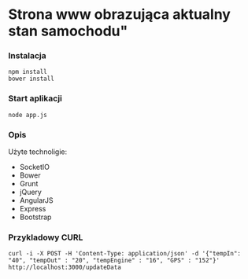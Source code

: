 # Strona www obrazująca aktualny stan samochodu"

### Instalacja
~~~
npm install
bower install
~~~

### Start aplikacji
~~~
node app.js
~~~

### Opis
Użyte technoligie:
* SocketIO
* Bower
* Grunt
* jQuery
* AngularJS
* Express
* Bootstrap

### Przykladowy CURL
~~~
curl -i -X POST -H 'Content-Type: application/json' -d '{"tempIn": "40", "tempOut" : "20", "tempEngine" : "16", "GPS" : "152"}' http://localhost:3000/updateData
~~~